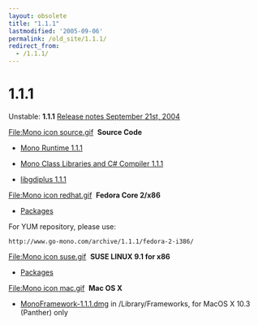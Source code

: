 ```yaml
---
layout: obsolete
title: "1.1.1"
lastmodified: '2005-09-06'
permalink: /old_site/1.1.1/
redirect_from:
  - /1.1.1/
---
```


1.1.1
=====

Unstable: **1.1.1**
 [Release notes September 21st, 2004](http://go-mono.com/archive/1.1.1)

 [File:Mono icon source.gif](/index.php?title=Special:Upload&wpDestFile=Mono_icon_source.gif "File:Mono icon source.gif")  **Source Code**

-   [Mono Runtime 1.1.1](http://www.go-mono.com/archive/1.1.1/mono-1.1.1.tar.gz)

-   [Mono Class Libraries and C\# Compiler 1.1.1](http://www.go-mono.com/archive/1.1.1/mcs-1.1.1.tar.gz)

-   [libgdiplus 1.1.1](http://www.go-mono.com/archive/1.1.1/libgdiplus-1.1.1.tar.gz)

 [File:Mono icon redhat.gif](/index.php?title=Special:Upload&wpDestFile=Mono_icon_redhat.gif "File:Mono icon redhat.gif")  **Fedora Core 2/x86**

-   [Packages](http://www.go-mono.com/archive/1.1.1/fedora-2-i386)

For YUM repository, please use:

    http://www.go-mono.com/archive/1.1.1/fedora-2-i386/
            

 [File:Mono icon suse.gif](/index.php?title=Special:Upload&wpDestFile=Mono_icon_suse.gif "File:Mono icon suse.gif")  **SUSE LINUX 9.1 for x86**

-   [Packages](http://www.go-mono.com/archive/1.1.1/suse-91-i586/)

 [File:Mono icon mac.gif](/index.php?title=Special:Upload&wpDestFile=Mono_icon_mac.gif "File:Mono icon mac.gif")  **Mac OS X**

-   [MonoFramework-1.1.1.dmg](http://www.go-mono.com/archive/1.1.1/macos/MonoFramework-1.1.1.dmg) in /Library/Frameworks, for MacOS X 10.3 (Panther) only



